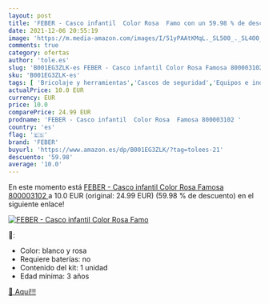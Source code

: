 ```yaml
---
layout: post
title: 'FEBER - Casco infantil  Color Rosa  Famo con un 59.98 % de descuento'
date: 2021-12-06 20:55:19
image: 'https://m.media-amazon.com/images/I/51yPAAtKMqL._SL500_._SL400_.jpg'
comments: true
category: ofertas
author: 'tole.es'
slug: 'B001EG3ZLK-es FEBER - Casco infantil Color Rosa Famosa 800003102'
sku: 'B001EG3ZLK-es'
tags: [ 'Bricolaje y herramientas','Cascos de seguridad','Equipos e indumentaria de seguridad','Prevención y seguridad','Protección para la cabeza','famosa','feber', ]
actualPrice: 10.0 EUR
currency: EUR
price: 10.0
comparePrice: 24.99 EUR
prodname: 'FEBER - Casco infantil  Color Rosa  Famosa 800003102 '
country: 'es'
flag: '🇪🇸'
brand: 'FEBER'
buyurl: 'https://www.amazon.es/dp/B001EG3ZLK/?tag=tolees-21'
descuento: '59.98'
average: '10.0'
---
```


En este momento está [FEBER - Casco infantil  Color Rosa  Famosa 800003102 ](https://www.amazon.es/dp/B001EG3ZLK/?tag=tolees-21) a 10.0 EUR (original: 24.99 EUR) (59.98 %  de descuento) en el siguiente enlace!

[![FEBER - Casco infantil  Color Rosa  Famo](https://m.media-amazon.com/images/I/51yPAAtKMqL._SL500_._SL400_.jpg)](https://www.amazon.es/dp/B001EG3ZLK/?tag=tolees-21)

🔎:

- Color: blanco y rosa
- Requiere baterías: no
- Contenido del kit: 1 unidad
- Edad mínima: 3 años

[🛒 Aquí!!!](https://www.amazon.es/dp/B001EG3ZLK/?tag=tolees-21)
